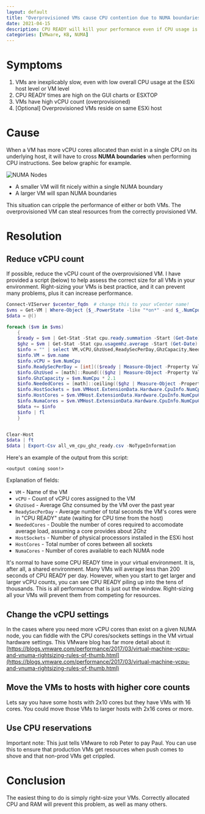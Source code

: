 ```yaml
---
layout: default
title: "Overprovisioned VMs cause CPU contention due to NUMA boundaries"
date: 2021-04-15
description: CPU READY will kill your performance even if CPU usage is low
categories: [VMware, KB, NUMA]
---
```


# Symptoms

1. VMs are inexplicably slow, even with low overall CPU usage at the ESXi host level or VM level
2. CPU READY times are high on the GUI charts or ESXTOP
3. VMs have high vCPU count (overprovisioned)
4. \[Optional\] Overprovisioned VMs reside on same ESXi host

# Cause

When a VM has more vCPU cores allocated than exist in a single CPU on its underlying host, it will have to cross **NUMA boundaries** when performing CPU instructions.  See below graphic for example.

![NUMA Nodes](https://daveshap.github.io/DavidShapiroBlog/assets/numa.png)

- A smaller VM will fit nicely within a single NUMA boundary
- A larger VM will span NUMA boundaries

This situation can cripple the performance of either or both VMs. The overprovisioned VM can steal resources from the correctly provisioned VM. 

# Resolution

## Reduce vCPU count

If possible, reduce the vCPU count of the overprovisioned VM. I have provided a script (below) to help assess the correct size for all VMs in your environment. Right-sizing your VMs is best practice, and it can prevent many problems, plus it can increase performance. 

```powershell
Connect-VIServer $vcenter_fqdn  # change this to your vCenter name!
$vms = Get-VM | Where-Object {$_.PowerState -like "*on*" -and $_.NumCpu -ge 4}  # Most VMs with fewer than 4vCPU are boring
$data = @()

foreach ($vm in $vms)
    {
    $ready = $vm | Get-Stat -Stat cpu.ready.summation -Start (Get-Date).AddDays(-365)
    $ghz = $vm | Get-Stat -Stat cpu.usagemhz.average -Start (Get-Date).AddDays(-365)
    $info = "" | select VM,vCPU,GhzUsed,ReadySecPerDay,GhzCapacity,NeededCores,HostSockets,HostCores,NumaCores
    $info.VM = $vm.name
    $info.vCPU = $vm.NumCpu
    $info.ReadySecPerDay = [int](($ready | Measure-Object -Property Value -Average).Average / 1000)
    $info.GhzUsed = [math]::Round((($ghz | Measure-Object -Property Value -Average).Average / 1000), 2)
    $info.GhzCapacity = $vm.NumCpu * 2.1
    $info.NeededCores = [math]::ceiling(($ghz | Measure-Object -Property Value -Average).Average / 2100) * 2
    $info.HostSockets = $vm.VMHost.ExtensionData.Hardware.CpuInfo.NumCpuPackages
    $info.HostCores = $vm.VMHost.ExtensionData.Hardware.CpuInfo.NumCpuCores
    $info.NumaCores = $vm.VMHost.ExtensionData.Hardware.CpuInfo.NumCpuCores / $vm.VMHost.ExtensionData.Hardware.CpuInfo.NumCpuPackages
    $data += $info
    $info | fl
    }


Clear-Host
$data | ft
$data | Export-Csv all_vm_cpu_ghz_ready.csv -NoTypeInformation
```

Here's an example of the output from this script:

```
<output coming soon!>
```

Explanation of fields:

- `VM` - Name of the VM
- `vCPU` - Count of vCPU cores assigned to the VM 
- `GhzUsed` - Average Ghz consumed by the VM over the past year 
- `ReadySecPerDay` - Average number of total seconds the VM's cores were in "CPU READY" state (waiting for CPU time from the host) 
- `NeededCores` - Double the number of cores required to accomodate average load, assuming a core provides about 2Ghz 
- `HostSockets` - Number of physical processors installed in the ESXi host 
- `HostCores` - Total number of cores between all sockets 
- `NumaCores` - Number of cores available to each NUMA node 

It's normal to have some CPU READY time in your virtual environment. It is, after all, a shared environment. Many VMs will average less than 200 seconds of CPU READY per day. However, when you start to get larger and larger vCPU counts, you can see CPU READY piling up into the tens of thousands. This is all performance that is just out the window. Right-sizing all your VMs will prevent them from competing for resources.

## Change the vCPU settings

In the cases where you need more vCPU cores than exist on a given NUMA node, you can fiddle with the CPU cores/sockets settings in the VM virtual hardware settings. This VMware blog has far more detail about it: [https://blogs.vmware.com/performance/2017/03/virtual-machine-vcpu-and-vnuma-rightsizing-rules-of-thumb.html](https://blogs.vmware.com/performance/2017/03/virtual-machine-vcpu-and-vnuma-rightsizing-rules-of-thumb.html)

## Move the VMs to hosts with higher core counts

Lets say you have some hosts with 2x10 cores but they have VMs with 16 cores. You could move those VMs to larger hosts with 2x16 cores or more. 

## Use CPU reservations

Important note: This just tells VMware to rob Peter to pay Paul. You can use this to ensure that production VMs get resources when push comes to shove and that non-prod VMs get crippled. 

# Conclusion

The easiest thing to do is simply right-size your VMs. Correctly allocated CPU and RAM will prevent this problem, as well as many others. 









